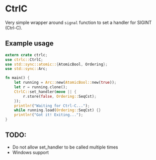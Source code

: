 # CtrlC
Very simple wrapper around `signal` function to set a handler for SIGINT (Ctrl-C).

## Example usage
```rust
extern crate ctrlc;
use ctrlc::CtrlC;
use std::sync::atomic::{AtomicBool, Ordering};
use std::sync::Arc;

fn main() {
    let running = Arc::new(AtomicBool::new(true));
    let r = running.clone();
    CtrlC::set_handler(move || {
        r.store(false, Ordering::SeqCst);
    });
	println!("Waiting for Ctrl-C...");
    while running.load(Ordering::SeqCst) {}
    println!("Got it! Exiting...");
}
```

## TODO:
* Do not allow set_handler to be called multiple times
* Windows support
